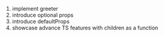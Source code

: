 1. implement greeter
1. introduce optional props
1. introduce defaultProps
1. showcase advance TS features with children as a function
